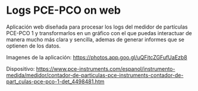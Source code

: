 # Logs PCE-PCO on web
Aplicación web diseñada para procesar los logs del medidor de partículas PCE-PCO 1 y transformarlos en un gráfico con el que puedas interactuar de manera mucho más clara y sencilla, ademas de generar informes que se optienen de los datos.

Imagenes de la aplicación: https://photos.app.goo.gl/uQFitcZGFufUaEzb8

Dispositivo: https://www.pce-instruments.com/espanol/instrumento-medida/medidor/contador-de-particulas-pce-instruments-contador-de-part_culas-pce-pco-1-det_4498481.htm
